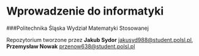 # Wprowadzenie do informatyki
###Politechnika Śląska Wydział Matematyki Stosowanej

Repozytorium tworzone przez **Jakub Sydor** <jakusyd988@student.polsl.pl>, **Przemysław Nowak** <przenow638@student.polsl.pl>
